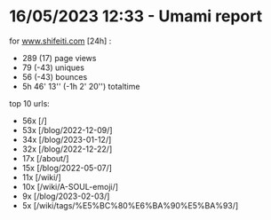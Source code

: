 # 16/05/2023 12:33 - Umami report
for www.shifeiti.com [24h] :

 - 289 (17) page views
 - 79 (-43) uniques
 - 56 (-43) bounces
 - 5h 46' 13'' (-1h 2' 20'') totaltime


top 10 urls:
 - 56x [/]
 - 53x [/blog/2022-12-09/]
 - 34x [/blog/2023-01-12/]
 - 32x [/blog/2022-12-22/]
 - 17x [/about/]
 - 15x [/blog/2022-05-07/]
 - 11x [/wiki/]
 - 10x [/wiki/A-SOUL-emoji/]
 - 9x [/blog/2023-02-03/]
 - 5x [/wiki/tags/%E5%BC%80%E6%BA%90%E5%BA%93/]


